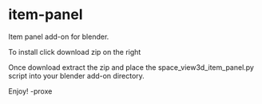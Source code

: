 # item-panel
Item panel add-on for blender.

To install click download zip on the right

Once download extract the zip and place the space_view3d_item_panel.py script into your blender add-on directory.

Enjoy! -proxe
